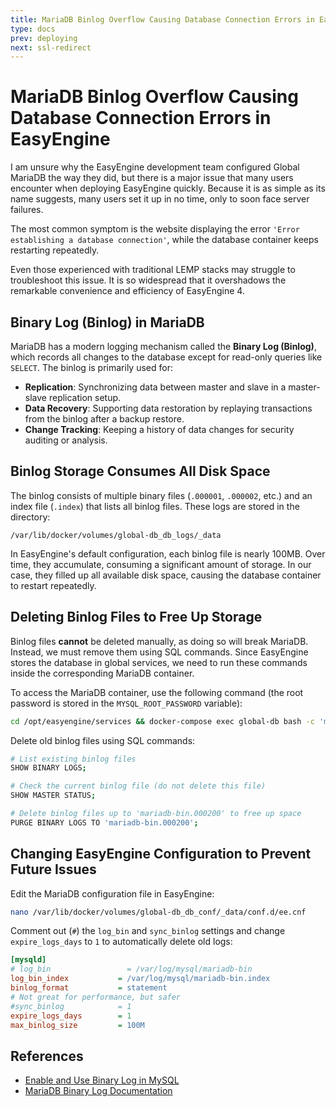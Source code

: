```yaml
---
title: MariaDB Binlog Overflow Causing Database Connection Errors in EasyEngine
type: docs
prev: deploying
next: ssl-redirect
---
```


# MariaDB Binlog Overflow Causing Database Connection Errors in EasyEngine  

I am unsure why the EasyEngine development team configured Global MariaDB the way they did, but there is a major issue that many users encounter when deploying EasyEngine quickly. Because it is as simple as its name suggests, many users set it up in no time, only to soon face server failures.  

The most common symptom is the website displaying the error `'Error establishing a database connection'`, while the database container keeps restarting repeatedly.  

Even those experienced with traditional LEMP stacks may struggle to troubleshoot this issue. It is so widespread that it overshadows the remarkable convenience and efficiency of EasyEngine 4.  

## Binary Log (Binlog) in MariaDB  

MariaDB has a modern logging mechanism called the **Binary Log (Binlog)**, which records all changes to the database except for read-only queries like `SELECT`. The binlog is primarily used for:  

- **Replication**: Synchronizing data between master and slave in a master-slave replication setup.  
- **Data Recovery**: Supporting data restoration by replaying transactions from the binlog after a backup restore.  
- **Change Tracking**: Keeping a history of data changes for security auditing or analysis.  

## Binlog Storage Consumes All Disk Space  

The binlog consists of multiple binary files (`.000001`, `.000002`, etc.) and an index file (`.index`) that lists all binlog files. These logs are stored in the directory:  

```
/var/lib/docker/volumes/global-db_db_logs/_data
```  

In EasyEngine's default configuration, each binlog file is nearly 100MB. Over time, they accumulate, consuming a significant amount of storage. In our case, they filled up all available disk space, causing the database container to restart repeatedly.  

## Deleting Binlog Files to Free Up Storage  

Binlog files **cannot** be deleted manually, as doing so will break MariaDB. Instead, we must remove them using SQL commands. Since EasyEngine stores the database in global services, we need to run these commands inside the corresponding MariaDB container.  

To access the MariaDB container, use the following command (the root password is stored in the `MYSQL_ROOT_PASSWORD` variable):  

```bash
cd /opt/easyengine/services && docker-compose exec global-db bash -c 'mysql -uroot -p${MYSQL_ROOT_PASSWORD}'
```  

Delete old binlog files using SQL commands:  

```bash
# List existing binlog files
SHOW BINARY LOGS;  

# Check the current binlog file (do not delete this file)
SHOW MASTER STATUS;  

# Delete binlog files up to 'mariadb-bin.000200' to free up space
PURGE BINARY LOGS TO 'mariadb-bin.000200';  
```  

## Changing EasyEngine Configuration to Prevent Future Issues  

Edit the MariaDB configuration file in EasyEngine:  

```bash
nano /var/lib/docker/volumes/global-db_db_conf/_data/conf.d/ee.cnf
```  

Comment out (`#`) the `log_bin` and `sync_binlog` settings and change `expire_logs_days` to `1` to automatically delete old logs:  

```ini
[mysqld]
# log_bin                 = /var/log/mysql/mariadb-bin
log_bin_index           = /var/log/mysql/mariadb-bin.index
binlog_format           = statement
# Not great for performance, but safer
#sync_binlog            = 1
expire_logs_days        = 1
max_binlog_size         = 100M
```  

## References  

- [Enable and Use Binary Log in MySQL](https://snapshooter.com/learn/mysql/enable-and-use-binary-log-mysql)  
- [MariaDB Binary Log Documentation](https://mariadb.com/kb/en/binary-log/)  

